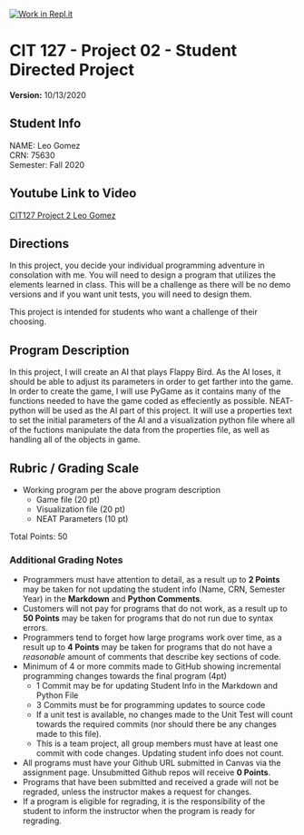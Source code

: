 [![Work in Repl.it](https://classroom.github.com/assets/work-in-replit-14baed9a392b3a25080506f3b7b6d57f295ec2978f6f33ec97e36a161684cbe9.svg)](https://classroom.github.com/online_ide?assignment_repo_id=3386449&assignment_repo_type=AssignmentRepo)
# CIT 127 - Project 02 - Student Directed Project

**Version:** 10/13/2020

## Student Info

NAME: Leo Gomez\
CRN: 75630\
Semester: Fall 2020

## Youtube Link to Video
[CIT127 Project 2 Leo Gomez](https://www.youtube.com/watch?v=_utUrY_xOBs&feature=youtu.be)

## Directions

In this project, you decide your individual programming adventure in consolation with me. You will need to design a program that utilizes the elements learned in class. This will be a challenge as there will be no demo versions and if you want unit tests, you will need to design them.

This project is intended for students who want a challenge of their choosing.

## Program Description

In this project, I will create an AI that plays Flappy Bird. As the AI loses, it should be able to adjust its parameters in order to get farther into the game.
In order to create the game, I will use PyGame as it contains many of the functions needed to have the game coded as effeciently as possible.
NEAT-python will be used as the AI part of this project. It will use a properties text to set the initial parameters of the AI and a visualization python file where
all of the fuctions manipulate the data from the properties file, as well as handling all of the objects in game.

## Rubric / Grading Scale

* Working program per the above program description
  * Game file (20 pt)
  * Visualization file (20 pt)
  * NEAT Parameters (10 pt)

Total Points: 50

### Additional Grading Notes

* Programmers must have attention to detail, as a result up to __2 Points__ may be taken for not updating the student info (Name, CRN, Semester Year) in the __Markdown__ and __Python Comments__.
* Customers will not pay for programs that do not work, as a result up to __50 Points__ may be taken for programs that do not run due to syntax errors.
* Programmers tend to forget how large programs work over time, as a result up to __4 Points__ may be taken for programs that do not have a _reasonable_ amount of comments that describe key sections of code.
* Minimum of 4 or more commits made to GitHub showing incremental programming changes towards the final program (4pt)
  * 1 Commit may be for updating Student Info in the Markdown and Python File
  * 3 Commits must be for programming updates to source code
  * If a unit test is available, no changes made to the Unit Test will count towards the required commits (nor should there be any changes made to this file).
  * This is a team project, all group members must have at least one commit with code changes. Updating student info does not count.
* All programs must have your Github URL submitted in Canvas via the assignment page. Unsubmitted Github repos will receive __0 Points__.
* Programs that have been submitted and received a grade will not be regraded, unless the instructor makes a request for changes.
* If a program is eligible for regrading, it is the responsibility of the student to inform the instructor when the program is ready for regrading.

